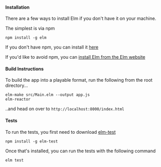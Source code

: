 #### Installation

There are a few ways to install Elm if you don't have it on your machine.

The simplest is via npm
```
npm install -g elm
```

If you don't have npm, you can install it [here](https://www.npmjs.com/get-npm?utm_source=house&utm_medium=homepage&utm_campaign=free%20orgs&utm_term=Install%20npm)

If you'd like to avoid npm, you can [install Elm from the Elm website](https://guide.elm-lang.org/install.html)


#### Build Instructions

To build the app into a playable format, run the following from the root directory...

```
elm-make src/Main.elm --output app.js
elm-reactor
```

..and head on over to `http://localhost:8000/index.html`


#### Tests

To run the tests, you first need to download [elm-test](https://github.com/rtfeldman/node-test-runner)
```
npm install -g elm-test
```

Once that's installed, you can run the tests with the following command
```
elm test
```
